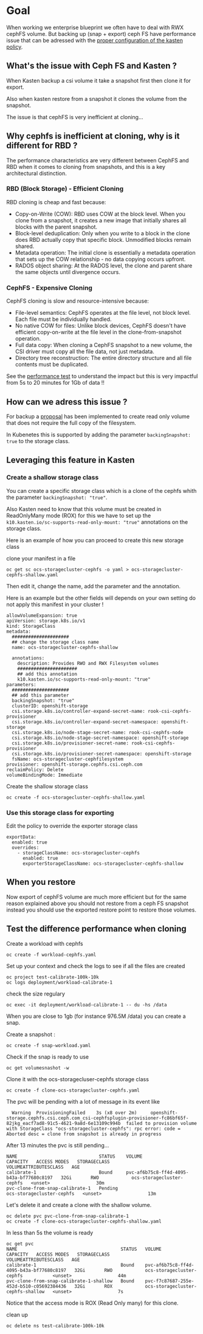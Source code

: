 # Goal 

When working we enterprise blueprint we often have to deal with RWX cephFS volume. 
But backing up (snap + export) ceph FS have performance issue that can be adressed with the [proper configuration of the kasten policy](https://docs.kasten.io/latest/install/storage/#ceph_fs_shallow_volumes).

## What's the issue with Ceph FS and Kasten ?

When Kasten backup a csi volume it take a snapshot first then clone it for export.

Also when kasten restore from a snapshot it clones the volume from the snapshot. 

The issue is that cephFS is very inefficient at cloning... 

## Why cephfs is inefficient at cloning, why is it different for RBD ?

The performance characteristics are very different between CephFS and RBD when it comes to cloning from snapshots, and this is a key architectural distinction.

### RBD (Block Storage) - Efficient Cloning

RBD cloning is cheap and fast because:

- Copy-on-Write (COW): RBD uses COW at the block level. When you clone from a snapshot, it creates a new image that initially shares all blocks with the parent snapshot.
- Block-level deduplication: Only when you write to a block in the clone does RBD actually copy that specific block. Unmodified blocks remain shared.
- Metadata operation: The initial clone is essentially a metadata operation that sets up the COW relationship - no data copying occurs upfront.
- RADOS object sharing: At the RADOS level, the clone and parent share the same objects until divergence occurs.

### CephFS - Expensive Cloning

CephFS cloning is slow and resource-intensive because:

- File-level semantics: CephFS operates at the file level, not block level. Each file must be individually handled.
- No native COW for files: Unlike block devices, CephFS doesn't have efficient copy-on-write at the file level in the clone-from-snapshot operation.
- Full data copy: When cloning a CephFS snapshot to a new volume, the CSI driver must copy all the file data, not just metadata.
- Directory tree reconstruction: The entire directory structure and all file contents must be duplicated.

See the [performance test](#test-the-difference-performance-when-cloning) to understand the impact but this is very impactful from 5s to 20 minutes for 1Gb of data !!

## How can we adress this issue ? 

For backup a [proposal](https://github.com/ceph/ceph-csi/blob/devel/docs/design/proposals/cephfs-snapshot-shallow-ro-vol.md) has been implemented to create read only volume that does not require the full copy of the filesystem.

In Kubenetes this is supported by adding the parameter `backingSnapshot: true` to the storage class.

## Leveraging this feature in Kasten 

### Create a shallow storage class 

You can create a specific storage class which is a clone of the cephfs whith the parameter `backingSnapshot: "true"`.

Also Kasten need to know that this volume must be created in ReadOnlyMany mode (ROX) for this we have to set up the `k10.kasten.io/sc-supports-read-only-mount: "true"` annotations on the storage class.

Here is an example of how you can proceed to create this new storage class 

clone your manifest in a file 
```
oc get sc ocs-storagecluster-cephfs -o yaml > ocs-storagecluster-cephfs-shallow.yaml
```

Then edit it, change the name, add the parameter and the annotation. 

Here is an example but the other fields will depends on your own setting do not apply this manifest in your cluster !
```
allowVolumeExpansion: true
apiVersion: storage.k8s.io/v1
kind: StorageClass
metadata:
  #####################
  ## change the storage class name
  name: ocs-storagecluster-cephfs-shallow  
  
  annotations:
    description: Provides RWO and RWX Filesystem volumes    
    ######################
    ## add this annotation
    k10.kasten.io/sc-supports-read-only-mount: "true"
parameters:
  #####################
  ## add this parameter 
  backingSnapshot: "true"
  clusterID: openshift-storage
  csi.storage.k8s.io/controller-expand-secret-name: rook-csi-cephfs-provisioner
  csi.storage.k8s.io/controller-expand-secret-namespace: openshift-storage
  csi.storage.k8s.io/node-stage-secret-name: rook-csi-cephfs-node
  csi.storage.k8s.io/node-stage-secret-namespace: openshift-storage
  csi.storage.k8s.io/provisioner-secret-name: rook-csi-cephfs-provisioner
  csi.storage.k8s.io/provisioner-secret-namespace: openshift-storage
  fsName: ocs-storagecluster-cephfilesystem
provisioner: openshift-storage.cephfs.csi.ceph.com
reclaimPolicy: Delete
volumeBindingMode: Immediate
```

Create the shallow storage class 
```
oc create -f ocs-storagecluster-cephfs-shallow.yaml
```

### Use this storage class for exporting 

Edit the policy to override the exporter storage class 
```
exportData:
  enabled: true
  overrides:
    - storageClassName: ocs-storagecluster-cephfs
      enabled: true
      exporterStorageClassName: ocs-storagecluster-cephfs-shallow
```

## When you restore 

Now export of cephFS volume are much more efficient but for the same reason explained above you should not restore from a ceph FS snapshot instead you should use the exported restore point to restore those volumes.


## Test the difference performance when cloning 

Create a workload with cephfs 

```
oc create -f workload-cephfs.yaml 
```

Set up your context and check the logs to see if all the files are created 
```
oc project test-calibrate-100k-10k
oc logs deployment/workload-calibrate-1 
```

check the size regulary
```
oc exec -it deployment/workload-calibrate-1 -- du -hs /data
```

When you are close to 1gb (for instance 976.5M  /data) you can create a snap.

Create a snapshot : 
```
oc create -f snap-workload.yaml 
```

Check if the snap is ready to use
```
oc get volumesnashot -w
```

Clone it with the ocs-storagecluser-cephfs storage class 
```
oc create -f clone-ocs-storagecluster-cephfs.yaml
```

The pvc will be pending with a lot of message in its event like 
```
  Warning  ProvisioningFailed    3s (x8 over 2m)     openshift-storage.cephfs.csi.ceph.com_csi-cephfsplugin-provisioner-fc86bf65f-82jkg_eacf7ad8-91c5-4621-9a8d-6e13109c994b  failed to provision volume with StorageClass "ocs-storagecluster-cephfs": rpc error: code = Aborted desc = clone from snapshot is already in progress
```

After 13 minutes the pvc is still pending... 
```
NAME                              STATUS    VOLUME                                     CAPACITY   ACCESS MODES   STORAGECLASS                VOLUMEATTRIBUTESCLASS   AGE
calibrate-1                       Bound     pvc-af6b75c8-ff4d-4095-b43a-bf77680c8197   32Gi       RWO            ocs-storagecluster-cephfs   <unset>                 30m
pvc-clone-from-snap-calibrate-1   Pending                                                                        ocs-storagecluster-cephfs   <unset>                 13m
```

Let's delete it and create a clone with the shallow volume.
```
oc delete pvc pvc-clone-from-snap-calibrate-1
oc create -f clone-ocs-storagecluster-cephfs-shallow.yaml
```

In less than 5s the volume is ready 
```
oc get pvc
NAME                                      STATUS   VOLUME                                     CAPACITY   ACCESS MODES   STORAGECLASS                        VOLUMEATTRIBUTESCLASS   AGE
calibrate-1                               Bound    pvc-af6b75c8-ff4d-4095-b43a-bf77680c8197   32Gi       RWO            ocs-storagecluster-cephfs           <unset>                 44m
pvc-clone-from-snap-calibrate-1-shallow   Bound    pvc-f7c87687-255e-452d-b510-c05692384436   32Gi       ROX            ocs-storagecluster-cephfs-shallow   <unset>                 7s
```

Notice that the access mode is ROX (Read Only many) for this clone.

clean up 
```
oc delete ns test-calibrate-100k-10k
```



